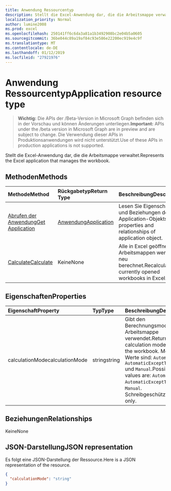 ```yaml
---
title: Anwendung Ressourcentyp
description: Stellt die Excel-Anwendung dar, die die Arbeitsmappe verwaltet.
localization_priority: Normal
author: lumine2008
ms.prod: excel
ms.openlocfilehash: 250141ff6c6da3a81a1b3492908bc2e04b5a0605
ms.sourcegitcommit: 36be044c89a19af84c93e586e22200ec919e4c9f
ms.translationtype: MT
ms.contentlocale: de-DE
ms.lasthandoff: 01/12/2019
ms.locfileid: "27921976"
---
```

# <a name="application-resource-type"></a><span data-ttu-id="b46ed-103">Anwendung Ressourcentyp</span><span class="sxs-lookup"><span data-stu-id="b46ed-103">Application resource type</span></span>

> <span data-ttu-id="b46ed-104">**Wichtig:** Die APIs der /Beta-Version in Microsoft Graph befinden sich in der Vorschau und können Änderungen unterliegen.</span><span class="sxs-lookup"><span data-stu-id="b46ed-104">**Important:** APIs under the /beta version in Microsoft Graph are in preview and are subject to change.</span></span> <span data-ttu-id="b46ed-105">Die Verwendung dieser APIs in Produktionsanwendungen wird nicht unterstützt.</span><span class="sxs-lookup"><span data-stu-id="b46ed-105">Use of these APIs in production applications is not supported.</span></span>

<span data-ttu-id="b46ed-106">Stellt die Excel-Anwendung dar, die die Arbeitsmappe verwaltet.</span><span class="sxs-lookup"><span data-stu-id="b46ed-106">Represents the Excel application that manages the workbook.</span></span>


## <a name="methods"></a><span data-ttu-id="b46ed-107">Methoden</span><span class="sxs-lookup"><span data-stu-id="b46ed-107">Methods</span></span>

| <span data-ttu-id="b46ed-108">Methode</span><span class="sxs-lookup"><span data-stu-id="b46ed-108">Method</span></span>           | <span data-ttu-id="b46ed-109">Rückgabetyp</span><span class="sxs-lookup"><span data-stu-id="b46ed-109">Return Type</span></span>    |<span data-ttu-id="b46ed-110">Beschreibung</span><span class="sxs-lookup"><span data-stu-id="b46ed-110">Description</span></span>|
|:---------------|:--------|:----------|
|[<span data-ttu-id="b46ed-111">Abrufen der Anwendung</span><span class="sxs-lookup"><span data-stu-id="b46ed-111">Get Application</span></span>](../api/excelapplication-get.md) | [<span data-ttu-id="b46ed-112">Anwendung</span><span class="sxs-lookup"><span data-stu-id="b46ed-112">Application</span></span>](application.md) |<span data-ttu-id="b46ed-113">Lesen Sie Eigenschaften und Beziehungen des Application-Objekts.</span><span class="sxs-lookup"><span data-stu-id="b46ed-113">Read properties and relationships of application object.</span></span>|
|[<span data-ttu-id="b46ed-114">Calculate</span><span class="sxs-lookup"><span data-stu-id="b46ed-114">Calculate</span></span>](../api/excelapplication-calculate.md)|<span data-ttu-id="b46ed-115">Keine</span><span class="sxs-lookup"><span data-stu-id="b46ed-115">None</span></span>|<span data-ttu-id="b46ed-116">Alle in Excel geöffnete Arbeitsmappen werden neu berechnet.</span><span class="sxs-lookup"><span data-stu-id="b46ed-116">Recalculate all currently opened workbooks in Excel.</span></span>|

## <a name="properties"></a><span data-ttu-id="b46ed-117">Eigenschaften</span><span class="sxs-lookup"><span data-stu-id="b46ed-117">Properties</span></span>
| <span data-ttu-id="b46ed-118">Eigenschaft</span><span class="sxs-lookup"><span data-stu-id="b46ed-118">Property</span></span>     | <span data-ttu-id="b46ed-119">Typ</span><span class="sxs-lookup"><span data-stu-id="b46ed-119">Type</span></span>   |<span data-ttu-id="b46ed-120">Beschreibung</span><span class="sxs-lookup"><span data-stu-id="b46ed-120">Description</span></span>|
|:---------------|:--------|:----------|
|<span data-ttu-id="b46ed-121">calculationMode</span><span class="sxs-lookup"><span data-stu-id="b46ed-121">calculationMode</span></span>|<span data-ttu-id="b46ed-122">string</span><span class="sxs-lookup"><span data-stu-id="b46ed-122">string</span></span>|<span data-ttu-id="b46ed-123">Gibt den Berechnungsmodus in der Arbeitsmappe verwendet.</span><span class="sxs-lookup"><span data-stu-id="b46ed-123">Returns the calculation mode used in the workbook.</span></span> <span data-ttu-id="b46ed-124">Mögliche Werte sind: `Automatic`, `AutomaticExceptTables` und `Manual`.</span><span class="sxs-lookup"><span data-stu-id="b46ed-124">Possible values are: `Automatic`, `AutomaticExceptTables`, `Manual`.</span></span> <span data-ttu-id="b46ed-125">Schreibgeschützt.</span><span class="sxs-lookup"><span data-stu-id="b46ed-125">Read-only.</span></span>|

## <a name="relationships"></a><span data-ttu-id="b46ed-126">Beziehungen</span><span class="sxs-lookup"><span data-stu-id="b46ed-126">Relationships</span></span>
<span data-ttu-id="b46ed-127">Keine</span><span class="sxs-lookup"><span data-stu-id="b46ed-127">None</span></span>


## <a name="json-representation"></a><span data-ttu-id="b46ed-128">JSON-Darstellung</span><span class="sxs-lookup"><span data-stu-id="b46ed-128">JSON representation</span></span>

<span data-ttu-id="b46ed-129">Es folgt eine JSON-Darstellung der Ressource.</span><span class="sxs-lookup"><span data-stu-id="b46ed-129">Here is a JSON representation of the resource.</span></span>

<!-- {
  "blockType": "resource",
  "optionalProperties": [

  ],
  "@odata.type": "microsoft.graph.application"
}-->

```json
{
  "calculationMode": "string"
}

```

<!-- uuid: 8fcb5dbc-d5aa-4681-8e31-b001d5168d79
2015-10-25 14:57:30 UTC -->
<!-- {
  "type": "#page.annotation",
  "description": "Application resource",
  "keywords": "",
  "section": "documentation",
  "tocPath": ""
}-->
